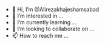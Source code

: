 - 👋 Hi, I’m @Alirezakhajeshamsabad
- 👀 I’m interested in ...
- 🌱 I’m currently learning ...
- 💞️ I’m looking to collaborate on ...
- 📫 How to reach me ...

<!---
Alirezakhajeshamsabad/Alirezakhajeshamsabad is a ✨ special ✨ repository because its `README.md` (this file) appears on your GitHub profile.
You can click the Preview link to take a look at your changes.
--->
